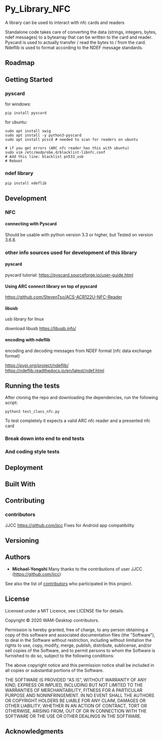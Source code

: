 # Py_Library_NFC
A library can be used to interact with nfc cards and readers

Standalone code takes care of converting the data (strings, integers, bytes, ndef messages) to a bytearray that can be written to the card and reader.
Pyscard is used to actually transfer / read the bytes to / from the card.
Ndeflib is used to format according to the NDEF message standards.


## Roadmap

## Getting Started
### pyscard
for windows:
```
pip install pyscard
```

for ubuntu:
```
sudo apt install swig
sudo apt install -y python3-pyscard
sudo apt install pcscd # needed to scan for readers on ubuntu

# if you get errors (ARC nfc reader has this with ubuntu)
sudo vim /etc/modprobe.d/blacklist-libnfc.conf
# Add this line: blacklist pn533_usb
# Reboot
```

### ndef library
```
pip install ndeflib
```

## Development

### NFC
#### connecting with Pyscard
Should be usable with python version 3.3 or higher, but Tested on version 3.6.8.

### other info sources used for development of this library
#### pyscard
pyscard tutorial: https://pyscard.sourceforge.io/user-guide.html

#### Using ARC connect library on top of pyscard
https://github.com/StevenTso/ACS-ACR122U-NFC-Reader

#### libusb
usb library for linux

download libusb
https://libusb.info/

#### encoding with ndeflib
encoding and decoding messages from NDEF format (nfc data exchange format)

https://pypi.org/project/ndeflib/
https://ndeflib.readthedocs.io/en/latest/ndef.html

## Running the tests
After cloning the repo and downloading the dependencies, run the following script:
```
python3 test_class_nfc.py
```

To test completely it expects a valid ARC nfc reader and a presented nfc card

### Break down into end to end tests



### And coding style tests



## Deployment



## Built With



## Contributing

### contributors
JJCC
https://github.com/jjcc
Fixes for Android app compatibility

## Versioning



## Authors

* **Michael-Yongshi** 
Many thanks to the contributions of user JJCC (https://github.com/jjcc)

See also the list of [contributors](https://github.com/your/project/contributors) who participated in this project.

## License

Licensed under a MIT Licence, see LICENSE file for details.

Copyright © 2020 WAM-Desktop contributors.

Permission is hereby granted, free of charge, to any person obtaining a copy of this software and associated documentation files (the "Software"), to deal in the Software without restriction, including without limitation the rights to use, copy, modify, merge, publish, distribute, sublicense, and/or sell copies of the Software, and to permit persons to whom the Software is furnished to do so, subject to the following conditions:

The above copyright notice and this permission notice shall be included in all copies or substantial portions of the Software.

THE SOFTWARE IS PROVIDED "AS IS", WITHOUT WARRANTY OF ANY KIND, EXPRESS OR IMPLIED, INCLUDING BUT NOT LIMITED TO THE WARRANTIES OF MERCHANTABILITY, FITNESS FOR A PARTICULAR PURPOSE AND NONINFRINGEMENT. IN NO EVENT SHALL THE AUTHORS OR COPYRIGHT HOLDERS BE LIABLE FOR ANY CLAIM, DAMAGES OR OTHER LIABILITY, WHETHER IN AN ACTION OF CONTRACT, TORT OR OTHERWISE, ARISING FROM, OUT OF OR IN CONNECTION WITH THE SOFTWARE OR THE USE OR OTHER DEALINGS IN THE SOFTWARE.

## Acknowledgments
